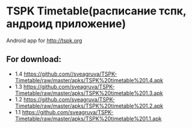 # TSPK Timetable(расписание тспк, андроид приложение)
Android app for http://tspk.org

## For download:
 * 1.4 https://github.com//sveagruva/TSPK-Timetable/raw/master/apks/TSPK%20timetable%201.4.apk
 * 1.3 https://github.com/sveagruva/TSPK-Timetable/raw/master/apks/TSPK%20timetable%201.3.apk
 * 1.2 https://github.com/sveagruva/TSPK-Timetable/raw/master/apks/TSPK%20timetable%201.2.apk
 * 1.1 https://github.com/sveagruva/TSPK-Timetable/raw/master/apks/TSPK%20timetable%201.1.apk



